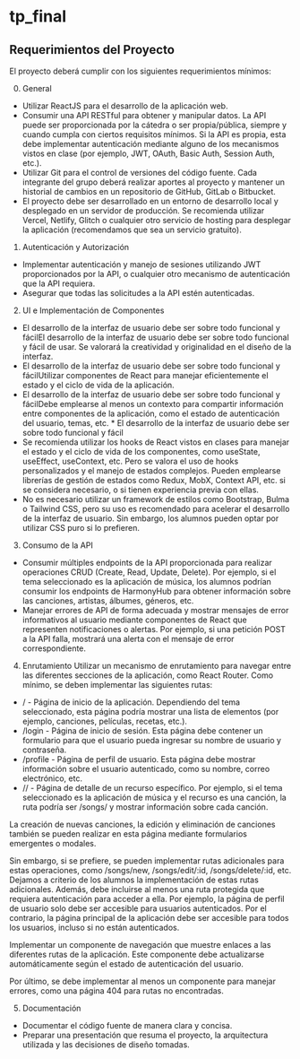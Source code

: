 # tp_final

## Requerimientos del Proyecto

El proyecto deberá cumplir con los siguientes requerimientos mínimos:

0. General
  * Utilizar ReactJS para el desarrollo de la aplicación web.
  * Consumir una API RESTful para obtener y manipular datos. La API puede ser proporcionada por la cátedra o ser propia/pública, siempre y cuando cumpla con ciertos requisitos mínimos. Si la API es propia, esta debe implementar autenticación mediante alguno de los mecanismos vistos en clase (por ejemplo, JWT, OAuth, Basic Auth, Session Auth, etc.).
  * Utilizar Git para el control de versiones del código fuente. Cada integrante del grupo deberá realizar aportes al proyecto y mantener un historial de cambios en un repositorio de GitHub, GitLab o Bitbucket.
  * El proyecto debe ser desarrollado en un entorno de desarrollo local y desplegado en un servidor de producción. Se recomienda utilizar Vercel, Netlify, Glitch o cualquier otro servicio de hosting para desplegar la aplicación (recomendamos que sea un servicio gratuito).

1. Autenticación y Autorización
  * Implementar autenticación y manejo de sesiones utilizando JWT proporcionados por la API, o cualquier otro mecanismo de autenticación que la API requiera.
  * Asegurar que todas las solicitudes a la API estén autenticadas.

2. UI e Implementación de Componentes
  * El desarrollo de la interfaz de usuario debe ser sobre todo funcional y fácilEl desarrollo de la interfaz de usuario debe ser sobre todo funcional y fácil de usar. Se valorará la creatividad y originalidad en el diseño de la interfaz.
  * El desarrollo de la interfaz de usuario debe ser sobre todo funcional y fácilUtilizar componentes de React para manejar eficientemente el estado y el ciclo de vida de la aplicación.
  * El desarrollo de la interfaz de usuario debe ser sobre todo funcional y fácilDebe emplearse al menos un contexto para compartir información entre componentes de la aplicación, como el estado de autenticación del usuario, temas, etc.  * El desarrollo de la interfaz de usuario debe ser sobre todo funcional y fácil
  * Se recomienda utilizar los hooks de React vistos en clases para manejar el estado y el ciclo de vida de los componentes, como useState, useEffect, useContext, etc. Pero se valora el uso de hooks personalizados y el manejo de estados complejos. Pueden emplearse librerías de gestión de estados como Redux, MobX, Context API, etc. si se considera necesario, o si tienen experiencia previa con ellas.
  * No es necesario utilizar un framework de estilos como Bootstrap, Bulma o Tailwind CSS, pero su uso es recomendado para acelerar el desarrollo de la interfaz de usuario. Sin embargo, los alumnos pueden optar por utilizar CSS puro si lo prefieren.
     
3. Consumo de la API
  * Consumir múltiples endpoints de la API proporcionada para realizar operaciones CRUD (Create, Read, Update, Delete). Por ejemplo, si el tema seleccionado es la aplicación de música, los alumnos podrían consumir los endpoints de HarmonyHub para obtener información sobre las canciones, artistas, álbumes, géneros, etc.
  * Manejar errores de API de forma adecuada y mostrar mensajes de error informativos al usuario mediante componentes de React que representen notificaciones o alertas. Por ejemplo, si una petición POST a la API falla, mostrará una alerta con el mensaje de error correspondiente.

4. Enrutamiento
Utilizar un mecanismo de enrutamiento para navegar entre las diferentes secciones de la aplicación, como React Router. Como mínimo, se deben implementar las siguientes rutas:
  * / - Página de inicio de la aplicación. Dependiendo del tema seleccionado, esta página podría mostrar una lista de elementos (por ejemplo, canciones, películas, recetas, etc.).
  *  /login - Página de inicio de sesión. Esta página debe contener un formulario para que el usuario pueda ingresar su nombre de usuario y contraseña.
  *  /profile - Página de perfil de usuario. Esta página debe mostrar información sobre el usuario autenticado, como su nombre, correo electrónico, etc.
  *  /<resource>/ - Página de detalle de un recurso específico. Por ejemplo, si el tema seleccionado es la aplicación de música y el recurso es una canción, la ruta podría ser /songs/ y mostrar información sobre cada canción.

La creación de nuevas canciones, la edición y eliminación de canciones también se pueden realizar en esta página mediante formularios emergentes o modales.

Sin embargo, si se prefiere, se pueden implementar rutas adicionales para estas operaciones, como /songs/new, /songs/edit/:id, /songs/delete/:id, etc. Dejamos a criterio de los alumnos la implementación de estas rutas adicionales.
Además, debe incluirse al menos una ruta protegida que requiera autenticación para acceder a ella. Por ejemplo, la página de perfil de usuario solo debe ser accesible para usuarios autenticados. Por el contrario, la página principal de la aplicación debe ser accesible para todos los usuarios, incluso si no están autenticados.

Implementar un componente de navegación que muestre enlaces a las diferentes rutas de la aplicación. Este componente debe actualizarse automáticamente según el estado de autenticación del usuario.

Por último, se debe implementar al menos un componente para manejar errores, como una página 404 para rutas no encontradas.

5. Documentación
  * Documentar el código fuente de manera clara y concisa.
  * Preparar una presentación que resuma el proyecto, la arquitectura utilizada y las decisiones de diseño tomadas.
